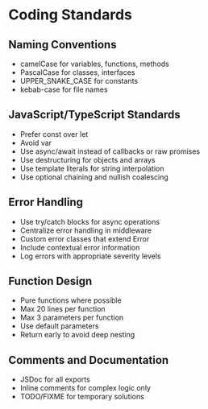 # Coding Standards

## Naming Conventions
- camelCase for variables, functions, methods
- PascalCase for classes, interfaces
- UPPER_SNAKE_CASE for constants
- kebab-case for file names

## JavaScript/TypeScript Standards
- Prefer const over let
- Avoid var
- Use async/await instead of callbacks or raw promises
- Use destructuring for objects and arrays
- Use template literals for string interpolation
- Use optional chaining and nullish coalescing

## Error Handling
- Use try/catch blocks for async operations
- Centralize error handling in middleware
- Custom error classes that extend Error
- Include contextual error information
- Log errors with appropriate severity levels

## Function Design
- Pure functions where possible
- Max 20 lines per function
- Max 3 parameters per function
- Use default parameters
- Return early to avoid deep nesting

## Comments and Documentation
- JSDoc for all exports
- Inline comments for complex logic only
- TODO/FIXME for temporary solutions